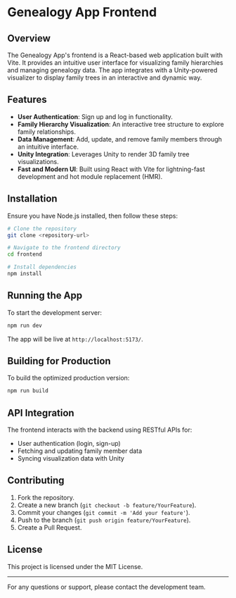 # Genealogy App Frontend

## Overview
The Genealogy App's frontend is a React-based web application built with Vite. It provides an intuitive user interface for visualizing family hierarchies and managing genealogy data. The app integrates with a Unity-powered visualizer to display family trees in an interactive and dynamic way.

## Features
- **User Authentication**: Sign up and log in functionality.
- **Family Hierarchy Visualization**: An interactive tree structure to explore family relationships.
- **Data Management**: Add, update, and remove family members through an intuitive interface.
- **Unity Integration**: Leverages Unity to render 3D family tree visualizations.
- **Fast and Modern UI**: Built using React with Vite for lightning-fast development and hot module replacement (HMR).

## Installation
Ensure you have Node.js installed, then follow these steps:

```bash
# Clone the repository
git clone <repository-url>

# Navigate to the frontend directory
cd frontend

# Install dependencies
npm install
```

## Running the App
To start the development server:

```bash
npm run dev
```
The app will be live at `http://localhost:5173/`.

## Building for Production
To build the optimized production version:

```bash
npm run build
```

## API Integration
The frontend interacts with the backend using RESTful APIs for:
- User authentication (login, sign-up)
- Fetching and updating family member data
- Syncing visualization data with Unity

## Contributing
1. Fork the repository.
2. Create a new branch (`git checkout -b feature/YourFeature`).
3. Commit your changes (`git commit -m 'Add your feature'`).
4. Push to the branch (`git push origin feature/YourFeature`).
5. Create a Pull Request.

## License
This project is licensed under the MIT License.

---

For any questions or support, please contact the development team.

